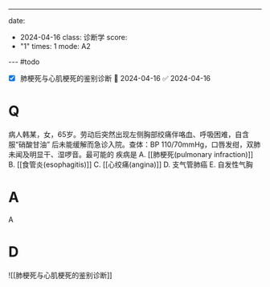 ---
date:
  - 2024-04-16
class: 诊断学
score:
  - "1"
times: 1
mode: A2

--- #todo
- [x] 肺梗死与心肌梗死的鉴别诊断 📅 2024-04-16 ✅ 2024-04-16


# Q
病人韩某，女，65岁。劳动后突然出现左侧胸部绞痛伴咯血、呼吸困难，自含服“硝酸甘油”
后未能缓解而急诊入院。查体：BP 110/70mmHg，口唇发绀，双肺未闻及明显干、湿啰音。最可能的
疾病是
A. [[肺梗死(pulmonary infraction)]]
B. [[食管炎(esophagitis)]]
C. [[心绞痛(angina)]]
D. 支气管肺癌
E. 自发性气胸

# A

A



# D
![[肺梗死与心肌梗死的鉴别诊断]]